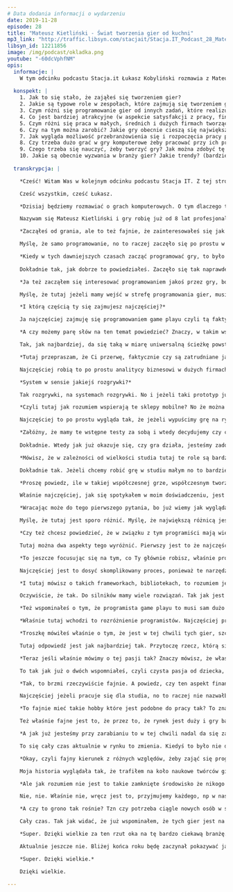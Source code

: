 ```yaml
---
# Data dodania informacji o wydarzeniu
date: 2019-11-28
episode: 28
title: "Mateusz Kietliński - Świat tworzenia gier od kuchni"
mp3_link: "http://traffic.libsyn.com/stacjait/Stacja.IT_Podcast_28_Mateusz_Kietliski_Swiat_tworzenia_gier_od_kuchni.mp3"
libsyn_id: 12211856
image: /img/podcast/okladka.png
youtube: "-60dcVphfNM"
opis:
  informacje: |
    W tym odcinku podcastu Stacja.it Łukasz Kobyliński rozmawia z Mateuszem Kietlińskim, który na co dzień zajmuje się tworzeniem gier komputerowych. Jest również trenerem w Sages, gdzie opracował autorską ścieżkę szkoleń z tworzenia gier.
    
  konspekt: |
    1. Jak to się stało, że zająłeś się tworzeniem gier?
    2. Jakie są typowe role w zespołach, które zajmują się tworzeniem gier?
    3. Czym różni się programowanie gier od innych zadań, które realizują programiści?
    4. Co jest bardziej atrakcyjne (w aspekcie satysfakcji z pracy, finansowym, innym): praca jako samodzielny twórca gier, czy praca w firmie?
    5. Czym różni się praca w małych, średnich i dużych firmach tworzących gry?
    6. Czy na tym można zarobić? Jakie gry obecnie cieszą się największą popularnością?
    7. Jak wygląda możliwość przebranżowienia się i rozpoczęcia pracy przy grach komputerowych? Dużo osób decyduje się na taką zmianę?
    8. Czy trzeba dużo grać w gry komputerowe żeby pracować przy ich produkcji? Czy jeśli gram tylko na telefonie też znalazłbym dla siebie miejsce w tej branży?
    9. Czego trzeba się nauczyć, żeby tworzyć gry? Jak można zdobyć tę wiedzę?
    10. Jakie są obecnie wyzwania w branży gier? Jakie trendy? (bardziej realistyczna grafika? sztuczna inteligencja? rozszerzona rzeczywistość?)
 
  transkrypcja: | 

    *Cześć! Witam Was w kolejnym odcinku podcastu Stacja IT. Z tej strony Łukasz Kobyliński a ze mną jest Mateusz Kietliński. Cześć Mateusz.*

    Cześć wszystkim, cześć Łukasz. 

    *Dzisiaj będziemy rozmawiać o grach komputerowych. O tym dlaczego tworzenie gier komputerowych jest fajne, jak można zacząć się tym zajmować. Mateusz opowiedz nam parę słów właśnie na ten temat. Natomiast zacznijmy od tego, żebyś się przedstawił i powiedział jak się w ogóle znalazłeś w tym środowisku.*

    Nazywam się Mateusz Kietliński i gry robię już od 8 lat profesjonalnie. Samo zainteresowanie grami przejawiam już od małego dzieciaka. Tak jakbym miał wybrać konkretną datę, to byłby to rok dziewięćdziesiąty szósty lub siódmy, kiedy mniej więcej była już popularyzacja konsol Pegasus u nas na rynku polskim, a playstation weszło parę lat temu. Ja już dojrzałem do tego wieku, że byłem w stanie sam obsłużyć konsolę, sam włożyć płytę i zagrać, więc już żaden wujek nie musiał mi pomagać. No i to był ten moment, kiedy każde wakacje spędzałem na graniu w gry właśnie. Najczęściej po prostu jak siedziałem u moich pradziadków na wsi to nie ma co robić. No to siedziało się przed tym starym CRT telewizorem, grubym takim, już nie wiem czy ludzi pamiętają, młodzi na pewno nie, były takie, nie zawsze kolorowe. No i tak to się wszystko zaczęło. Dużo czasu spędzałem nad graniem no i gdzieś się pojawiała taka myśl: jak to działa? Że ja trzymam ten kontroler, tutaj coś wciskam a na tym telewizorze coś się dzieje. To mnie zawsze fascynowało - jak to jest zrobione? Zawsze oglądamy telewizję, wiadomo, rodzice oglądają telewizję, klikają pilot, zmienia się kanał no i to nic się z tym nie da zrobić. To jest już przygotowany obraz. A ja biorę ten kontroler, wciskam i widzę, że w mniej niż sekundę postać podskakuje, no wow, super. I jak to działa? No i gdzieś ta taka te pierwsze takie ziarenko, ta fascynacja się potem rozwijała,  potem jak ten dostęp do internetu się rozwijał, no i oczywiście w szkole na zajęciach dodatkowych też się dowiadywałem powoli co to jest to programowanie, jak można to wykorzystać, no i gdzieś to potem rozwinęło się tak, że teraz już robię gry profesjonalnie i jestem w stanie utrzymać się z tego i tworzyć je cały czas na co dzień.

    *Zacząłeś od grania, ale to też fajnie, że zainteresowałeś się jak to działa, tak? W gry gra zasadniczo dużo ludzi, ale nie każdego zaczyna to interesować, żeby się zająć tym z drugiej strony. Więc tutaj też to może pójść w różne strony. Czy to było tak, że właśnie jakby to jak zająłeś się programowaniem, to od razu zacząłeś robić jakieś gry? Czy to raczej trochę później?*

    Myślę, że samo programowanie, no to raczej zaczęło się po prostu w szkole. Obowiązkowe zajęcia, czwarta klasa podstawówki, kiedy uczyliśmy się jeszcze programować w takim, to się nazywało Logo Komeniusz czy Logomocja, taki zółwik którym się programowało, żeby rysował obrazki, co już mi się podobało, że ja mogę tam napisać te linie kodu parę razy i tam patrzę, że on mi nagle mnóstwo kółek rysuje, a ja napisałem 5 linijek. Zdałem sobie sprawę, że to daje naprawdę bardzo fajne możliwości. Więc zaczęło się od czysto takiego algorytmicznego podejścia do programowania. Czyli tak standardowo, jak ludzie którzy pracują w IT, uczą się po prostu pisać algorytmy, obsługiwać bazy danych, tego typu rzeczy, to gdzieś od tego się to zaczęło. A potem oczywiście moja fascynacja do gier poprowadziła mnie, żeby pójść o krok dalej i zacząć się zastanawiać jak wyświetlać obraz, tak naprawdę na ekranie. Nie tylko wykonywać funkcje matematyczne, tylko wyświetlić jakieś po prostu obrazek w danym miejscu, w danym punkcie na ekranie.  Bo jeżeli się nad tym zastanowimy, to gra to jest nic innego jak wyświetlanie obrazków na ekranie w odpowiednim kontekście tak? I ruch tych obrazków i szybka zamiana tych obrazków powoduje iluzję w naszej głowie, że jest to animacja, coś się rusza, coś się dzieje, i tak naprawdę tak dokładnie tworzymy grę.

    *Kiedy w tych dawniejszych czasach zacząć programować gry, to było chyba trudniej? Bo to od ciebie wymagało tych wszystkich operacji graficznych, jakiejś tam obsługi interakcji z użytkownikiem. W tej chwili jest dużo takich bibliotek i też sam scratch, przy którym dzieci się mogą uczyć programowania. To to już jest z góry nastawione właśnie na to, żeby taką interakcję i właśnie grafikę ułatwić, jeśli chodzi o programowanie. Więc to prawdopodobnie było trudne żeby zacząć od tego, żeby jakąś tam grę zrobić w tych czasach. Nie wiem, w latach 90tych czy na początku dwutysięcznych.*
    
    Dokładnie tak, jak dobrze to powiedziałeś. Zaczęło się tak naprawdę od bibliotek graficznych. Były po prostu takie narzędzia, które pozwalały w łatwy sposób wyświetlić obraz na ekranie bez zaglądania w kod np karty graficznej, jak trzeba było robić kiedyś. Oczywiście te narzędzia cały czas się rozwijały. Nie zatrzymało się to tam 15 lat temu tylko naprawdę w dniach dzisiejszych mamy takie narzędzia, które pozwolą stworzyć nam naprawdę ładnie wyglądającą grę w dzień na przykład; coś co kiedyś zajęłoby rok, dzisiaj naprawdę może to zająć moment, np. wyświetlanie trójwymiarowego modelu  jest teraz naprawdę, teraz to jest kwestia kilku kliknięć. Wystarczy przeciągnąć tak naprawdę jak kopiujemy pliki na komputer, także przeciągnąć plik na którym jest zapisany obiekt do silnika gry - proszę bardzo, jest obiekt wyświetlony, mamy grę.

    *Ja też zacząłem się interesować programowaniem jakoś przez gry, bo pamiętam, że właśnie ojciec mi pokazywał, to było na Comodor 64 jak tam jakieś proste właśnie programowanie robić i napisaliśmy wspólnie kółko i krzyżyk, no to to jest ten poziom gry, który jeszcze można ogarnąć  właśnie pisząc to przez …., bo nie są tam jakieś specjalne operacje graficzne itd ale to już jest gra więc jest to fajne dla właśnie tam dziecka czy młodego człowieka, że można się w to wkręcić i rzeczywiście zająć programowaniem. No i chociaż ja skręciłem w inną ścieżkę, ale myślę, że to jest fajna zachęta dla dzieci żeby tam zainteresować programowaniem tak? I tam pewnie Scratch właśnie na to też stawia. A powiedz jak w tej chwili to widzisz? W sensie czy programowanie gier to jest zasadniczo inna ścieżka niż programowanie jakichś aplikacji korporacyjnych czy jakichkolwiek innych? W sensie, gdzie tutaj widzisz różnicę w tym co robisz na co dzień a co robią koledzy którzy się zajmują innymi zadaniami?*

    Myślę, że tutaj jeżeli mamy wejść w strefę programowania gier, musimy sobie powiedzieć na początku że jest to, ta ścieżka się rozbiega. Bardziej wchodzimy w programowanie gier, ponieważ jest tam bardzo dużo rzeczy które można zaprogramować.  Dla prostych przykładów mamy np tzw programistów game playa, to jest są programiści rozgrywki, którzy odpowiadają głównie za to, żeby gracz czuł grę, żeby gra działała; jeżeli designer przygotuje jakiś zamysł na rozgrywkę, żeby te rzeczy po prostu w tej grze występowały. Ale mamy też programistów od grafiki albo technical artistów. To są artyści którzy zajmują się pisaniem shaderów, czyli  kodu do karty graficznej, który wymaga zupełnie innej, niż kod samej rozgrywki. Mamy np programistów silników, którzy np rozwijają silnik na którym gra...; a to czym jest silnik to powiemy za chwilę. Ale można powiedzieć, że oni zaginają fizykę tak żeby gra spełniała nasze warunki, ponieważ nie zawsze w grze chcemy żeby fizyka zachowywała się tak jak w prawdziwym świecie, a jeśli korzystam z gotowego rozwiązania to najczęściej dostajemy fizykę, która najbardziej przypomina naszą realną. Ale często nie chcemy tego, chcemy żeby ta fizyka była dopasowana do naszej rozgrywki, wtedy właśnie programiści silnika dodają nowe funkcjonalności do silnika, które pozwolą nam na osiągnięcie tego celu, który chcemy. Więc jak najbardziej, ta różnica jest, występuje i po prostu w pewnym momencie jak wchodzimy jako początkujący programista, możemy zdecydować sobie która ścieżka by nas tak naprawdę najbardziej interesowała, bo wszystkiego możemy spróbować po trochu, jeżeli jesteśmy na początku tak zwanym generalistą, nazwijmy to, czyli osobą która jest trochę od wszystkiego no to właśnie wtedy możemy zobaczyć co najbardziej nam się podoba np. możemy nie chcieć pisać żeby drzwi się otwierały jak gracz do nich podejdzie, wolałbym np  napisać żeby ładnie wyglądały światła które są w pomieszczeniu, żeby wyglądały naprawdę tak żeby dawały fajne wrażenie, że, oddawały realny świat. Albo np. efekt ciekawszy jakiś artystyczny żeby właśnie nie wyglądało jak realny świat tylko jak komiks  na przykład. 

    *I którą częścią ty się zajmujesz najczęściej?*

    Ja najczęściej zajmuję się programowaniem game playu czyli tą faktycznie najbardziej widoczną dla graczy częścią, no bo tak naprawdę największą mamy styczność, jest tak najbardziej na wierzchu że tak powiem. Ale też zajmuję się game designem, czyli oprócz samego programowania też odpowiadam za samo tworzenie gier, że tak powiem na papierze, w tym wstępnym etapie zanim wgl gra powstanie, zanim będzie grywalna to tak naprawdę stworzenie mechanizmów i dynamik które w grze będą występowały, że stworzyła jakieś tam doświadczenie, które ja sobie założę i które uda się odtworzyć w głowie gracza, który w grę będzie grał.

    *A czy możemy parę słów na ten temat powiedzieć? Znaczy, w takim współczesnym świecie, jak gra w zasadzie powstaje? Jakie tam są osoby zaangażowane i czy to są zawsze właśnie takie wielkie projekty wieloosobowe i wielo, że tak powiem, milionowe jeśli chodzi o fundusze? To znaczy, mówisz o projekcie na papierze i o realizacji w różnych rolach, czy można to jakoś tam ująć właśnie w paru zdaniach jak zwykle takie tworzenie gry od początku przebiega?*

    Tak, jak najbardziej, da się taką w miarę uniwersalną ścieżkę powstawania takiego produktu sobie stworzyć, możemy sobie teraz o niej powiedzieć. Oczywiście różni się to, w zależności najczęściej od wielkości studia. Jeżeli studio jest np jednoosobowe no to będzie to wyglądało zupełnie inaczej niż w studiu dziesięcioosobowym. Albo na przykład w takim CD Projekcie gdzie osób mamy 500, albo w Techlandzie albo Eleven Bit Studios. To wygląda tam zupełnie inaczej. Wiadomo, że im większe studio, tym jest większe ryzyko, więc trzeba więcej czasu poświęcić na tzw preprodukcję czyli właśnie tym wszystkim co dzieje się przed napisaniem pierwszej linijki kodu. A w małych studiach częściej jest tak że jest po prostu impuls, jest pomysł, siadam, już po dniu np mam coś co mogę komuś pokazać, żeby mógł to zobaczyć. A spróbujmy sobie opisać taką ścieżkę od początku i po prostu część tych etapów jest pominięta w mniejszych studiach. Więc tak naprawdę na początku zaczyna się od badania rynku. Czyli zaczyna się od czysto biznesowego podejścia do stworzenia gry. Czy będzie miejsce na rynku na naszą grę, czy jest grupa odbiorcza która chciałaby w to zagrać, czy np za dwa lata jak ta gra się ukaże to bo tyle by to zajęło, czy dalej będzie na nią wtedy miejsce. Czy np inny firmy nie planują zrobić podobnych gier w tym samym czasie. Więc zaczyna się tak naprawdę od takiej analizy biznesowej - gdzie jest miejsce na rynku, w którym moglibyśmy znaleźć jakiś produkt który jesteśmy w stanie zrobić.

    *Tutaj przepraszam, że Ci przerwę, faktycznie czy są zatrudniane jakieś firmy? Badania opinii?*

    Najczęściej robią to po prostu analitycy biznesowi w dużych firmach. Oni po prostu mają swoich na miejscu, którzy badają rynek i widzą co tam się dzieje. Bo to nie zawsze jest samo stworzenie gry od początku,  ale też adoptowanie gry w trakcie. Albo np dodawanie elementów do gry już po wydaniu gry. Np. mamy teraz, jest 31wszy listopada (chyba października ;P), halloween, wiele gier teraz które możemy zobaczyć nawet na sklepach takich jak steam czy sklepach mobilnych mają teraz halloweenowe update-y, czyli są dodatkowe dodatki i wszędzie szkielety dynie i tego typu rzeczy. No to właśnie tego typu rzeczy, żeby ich nie przeoczyć. Więc jeżeli wiemy już że będzie miejsce na rynku na naszą grę no to zaczynamy siadać do tego od punktu designu, czyli zastanowić się, jeżeli nasza firma ma już jakieś portfolio, to do tej części będziemy starali się zrobić grę co najmniej podobną do tych, które już mamy, ponieważ no nasi ludzie mają doświadczenie w robieniu tego typu gier. Rzadko kiedy widzimy że duże studia nagle przeskakują z jednej zupełnie innej gry, zrobili strzelankę z pierwszej perspektywy i nagle robią strategię do roku. Najczęściej nie widzimy takich rzeczy, bo ludzie są doświadczeni w zupełnie czym innym. Więc kiedy już wiemy mniej więcej taki, designerzy którzy zajmują się w firmie wiedzą jakie są nasze mocne strony, no to można zacząć sobie kreować taką grę. Najczęściej wygląda to tak, że designerzy zbierają się na tzw concept meetingach, gdzie po prostu są wielkie burze mózgów na temat tego co możemy zrobić, co jest fajne, co mogłoby zadziałać, co można sprzedać. To też jest istotne pod punktem biznesowym, że nie myślą tylko o tym, czy to po prostu będzie fajne, tylko np czy marketingowo będzie dało się taką grę sprzedać. To też jest istotne, żeby na tym etapie już o tym myśleć, bo ciężko jest np po dwóch latach spędzonych nad robieniem gry, która może być naprawdę fajna, ale jeżeli nie będziemy w stanie z nią dotrzeć do grupy docelowej no to będziemy mieli problem. I jeżeli taki koncept gry sobie powstanie, najczęściej jest po prostu spisywany w formie jakiegoś bardzo prostego dokumentu bez szczegółów, bo też nie chodzi o to żeby pisać stustronnicowy dokument bo to się tak szybko zmienia. Potrafi się z miesiąca na miesiąc tak szybko zmieniać, że nie ma po prostu tego sensu. Tak jak kiedyś robiliśmy aplikację za pomocą waterfalla i to nie działało, teraz wszyscy robią agile i scrum więc w game devie jest dokładnie tak samo.  Więc to też, ten rynek się rozwija, no i najczęściej po prostu gra trafia do etapu preprodukcji i zaczyna się tworzenie tzw prototypów, czyli bardzo prostych, bez żadnej skomplikowanej reprezentacji, najczęściej są to po prostu jakieś klocki, białe kwadraciki które sobie skaczą. Chodzi o to, żeby poczuć czy rzeczy które są w naszej grze, czy nowe czy ryzykowne, żeby przetestować je na samym początku, … dzisiaj prototyp. Ponieważ jeżeli robimy po prostu kolejne Call of Duty, czyli kolejną jakąś tam strzelankę której zrobiliśmy 50 do tej pory, no to najczęściej nie musimy już robić prototypu bo to już mamy wszystkie rzeczy sprawdzone możemy po prostu przejść do post produkcji, a jeżeli robimy coś nowego, no to warto jednak sprawdzić te rzeczy które będą w naszej grze innowacyjne i sprawdzić czy faktycznie nie tylko w naszej głowie one działają, tylko czy działają w samej grze. Najczęściej samo napisanie takiego prototypu już w trakcie pisania nam pokazuje, ej ale ten system nie zadziała z tamtym systemem, one się wykluczają, więc jak w sumie spróbujemy to zrobić razem to przestaje nam działać. Wtedy  wracamy z powrotem do tzw tablicy i zaczynamy kombinować dalej.

    *System w sensie jakiejś rozgrywki?*

    Tak rozgrywki, na systemach rozgrywki. No i jeżeli taki prototyp już powstanie i załóżmy będzie fajny to wtedy decydujemy się czy przechodzimy na po prostu pełną produkcję no i wtedy rusza cała maszyna produkcyjna. Jest to też taki integracyjny postępowy krokowy proces, gdzie raz na jakiś czas, najczęściej co miesiąc, spotykamy się i zgrywamy wszystko, tak żeby nie utknąć nagle na takiej jednej szynie która jedzie cały czas w jedną stronę i naprawdę nie wiemy że zaraz wjedziemy w skałę tylko, że jak widzimy że gdzieś skała jest przed nami to żeby jak najwcześniej już gdzieś zakręcić a nie już rozpędzonym pociągiem potem widzieć duży problem. Więc jak najbardziej takim integracyjnym podejściem sobie idziemy w stronę stworzenia tej pełnej gry. No i najczęściej potem jest w zależności od tego czy to jest gra na rynki komputerowe, konsolowe, czy mobilne, to się troszeczkę różni, ale najczęściej chcemy wypuścić wczesną wersję naszej gry na rynek, żeby zobaczyć po prostu jak ludzie reagują, np na steamie  nazywa się to early access, a na rynkach mobilnych to jest tzw softlaunch, czyli miękkie wypuszczenie gry. Służy to po prostu temu po to żeby pozyskać bardzo małą grupkę użytkowników, np do 10 tysięcy użytkowników, po to, żeby zobaczyć jak wyglądają pierwsze reakcje. Są też najczęściej nazywane testami alfa, testami beta, gdzie jakaś drobna grupka użytkowników ma szansę już popróbować naszą grę i służy to też po to, żebyśmy mogli naprawić błędy, które gdzieś występują, przed pełnym wydaniem, no ale też poznać po prostu czy gra się podoba, albo nie podoba, co się podoba i ewentualnie potem położyć większy nacisk na elementy które graczom się podobają a gdzieś obciąć elementy które graczom się podobają mniej.

    *Czyli tutaj jak rozumiem wspierają te sklepy mobilne? No że można ograniczyć liczbę osób które mogą to ściągnąć?*

    Najczęściej to po prostu wygląda tak, że jeżeli wypuścimy grę na rynku mobilnym to domyślnie nie dostaniemy żadnych użytkowników, ponieważ na rynkach mobilnych gier wychodzi około 10 tysięcy miesięcznie, więc jeżeli nasza gra pojawia się może jako nowa przez parę minut, potem jest zasypana tym wszystkim, więc najczęściej kupuje się po prostu użytkowników za pomocą reklam. Czyli puszczam prostą reklamę która zachęca użytkowników do klikania, instalowania mojej gry i to jest po to, żeby testować jak gra performuje, w sensie, jak działa na rynku po prostu.

    *Załóżny, że mamy te wstępne testy za sobą i wtedy decydujemy czy coś poprawiać tak?*
    
    Dokładnie. Wtedy jak już okazuje się, czy gra działa, jesteśmy zadowoleni z wyników, z komentarzy, to ruszamy z wydaniem gry na rynku. Pomijam tutaj ten cały etap marketingowy bo to oczywiście już na rok wcześniej trzeba grę reklamować, zacząć oczywiście od skali. Ale tak, gra trafia na rynek, no i potem jesteśmy właśnie w takim etapie gdzie reagujemy cały czas dodając poprawki, dodając kolejne elementy do naszej gry. Na początku jest to bardzo często, ponieważ jak już skala nam już drastycznie urośnie to wiadomo że ilość błędów które przeoczyliśmy też wzrośnie, ponieważ, tak jak to mawiają, jeżeli jest szansa, choćby odrobinka szasna, że coś się w grze stanie  to znajdzie się osoba której to się właśnie w grze stanie. No i takie rzeczy się po prostu pojawiają i trzeba na nie reagować no i potem zostaje nam już takie czyste utrzymanie po prostu gry takie na długi po prostu czas, czyli np po pół roku decydujemy się na dodanie dużego dodatku albo płatnego, żeby gracze którzy już grę mają mogli go sobie za mniejsze pieniądze dokupić, albo bezpłatnego, żeby jeszcze raz zrobić zainteresowanie i zainteresować ludzi którzy jeszcze na grę nie trafili, ale stwierdzili, że jak teraz wyszedł nowy dodatek to mogą kupić razem z dodatkiem za podobną cenę, to może wtedy się zainteresują. I wtedy jest już taki etap utrzymania. No i najczęściej już powoli w tym momencie chcemy żeby to się nam zazębiało z produkcją następnej gry, czyli gdzieś już część drużyny, ponieważ nie potrzebujemy już tylu osób do samego utrzymania, część drużyny zostaje oddelegowana, żeby zacząć pracować nad następnym tytułem.

    *Mówisz, że w zależności od wielkości studia tutaj te role są bardziej specjalizowane albo jedna osoba robi wszystko. Czyli jakby tak sprowadzając to do jednej osoby - freelancera, no to wtedy muszę się zająć wszystkim tak? Zaprojektować grę.*

    Dokładnie tak. Jeżeli chcemy robić grę w studiu małym no to bardziej nam się te role upłynniają. Mamy coraz więcej rzeczy na głowie, ponieważ mamy mniej osób, mniej osób musi wykonać taką samą pracę, jak w większych studiach. Najczęściej wtedy występują ci generaliści czyli osoby które zajmują się wieloma rzeczami na raz, czyli nie mamy np grafików oddzielnych do concept artu, do postaci, do poziomów, do animacji, do tzw rigowania, to jest przygotowanie modelu do animacji. Najczęściej robi to po prostu jedna osoba. Grafik który robi interfejs użytkownika, najczęściej w dużych firmach spotkałem oddzielnych grafików od każdej z tych rzeczy które wymieniłem. W małym studiu to po prostu będzie najczęściej jeden grafik, który po kolei robi wszystko.

    *Proszę powiedz, ile w takiej współczesnej grze, współczesnym tworzeniu gier, jest właśnie twardego programowania, a ile jest tych rzeczy dookoła tak? Czyli właśnie projektowania poziomów, projektowania świata, grafiki, tak? Czy jakiegoś inżynierii dźwięku, w sensie taki zespół który tworzy grę no to właśnie ilu tam powiedzmy mniej więcej musi być tych programistów w porównaniu z innymi rolami, które też są tutaj kluczowe?*

    Właśnie najczęściej, jak się spotykałem w moim doświadczeniu, jest to tak 40 do 40 procent to są programiści i graficy, różnej maści, a pozostałe 20 to są właśnie designerzy, producenci, ludzie od muzyki, ludzie od testów, tak to się mniej więcej rozkłada. Ale oczywiście też bardzo zależy to od typu gry. Ponieważ są gry które mają wielkie otwarte światy to tam najczęściej jest mało tych interakcji ale po prostu jest bardzo duża przestrzeń na której cała gra się odbywa, więc jeżeli tych interakcji nie ma dużo, no to jednocześnie programiści mają mniej do zrobienia, ale z drugiej strony graficy mają dużo więcej do zrobienia, ponieważ jeżeli ten cały świat ma wyglądać jak realny i żywy no to nie można po prostu kopiować wszędzie tych samych modeli w całym świecie no bo ta iluzja gdzieś tam umknie, że trzeci raz widzimy identyczne drzewo obok siebie no to widzimy że coś tutaj jest nie tak. Więc najczęściej wtedy grafików będzie potrzeba więcej a programistów mniej, no i są te gry które są oczywiście bardziej mechaniczne, mają więcej takich dynamicznych systemów, a grafiki nie ma dużo, bo np jest jedna plansza ale np postaci mają bardzo dużo różnych umiejętności, żeby walczyć np ze sobą. Np mamy w grach typu różnych bijatyk. Najczęściej mamy nie wiem 10 plansz, postaci jest 30, ale każda ma po 100 unikalnych umiejętności, no to trzeba to wszystko teraz zaprogramować. Wtedy programista będzie miał oczywiście więcej pracy. Ale najczęściej bym powiedział że grafiki plus programiści to jest 80 procent, 20 procent pozostałe osoby. I ta gdzieś granica między programistami a grafikami będzie się wahała od tych 30 do 50 procent a 40.

    *Wracając może do tego pierwszego pytania, bo już wiemy jak wygląda ten proces i skład zespołu, no to właśnie tak przybliżając, czym twoja praca właśnie jako programisty game playu różni się od programisty który tworzy jakąś powiedzmy aplikację korporacyjną i zasadniczo dostaje tam ilość tasków tak? Że musi tam dorobić, policzenie jakiegoś tam kredytu tak? Czy zrobić jakąś tam fortmatkę? Czy to można jakoś porównać? W sensie, że jest inny charakter tej pracy, że np więcej jest interakcji z grafikami, czy że więcej jest wykorzystania bibliotek i środowisk. Żeby tu przybliżyć. Bo pewnie właśnie więcej osób ma doświadczenia więcej z tymi aplikacjami korporacyjnymi niż właśnie z programowaniem gier.*

    Myślę, że tutaj jest sporo różnić. Myślę, że największą różnicą jest to, że najczęściej aplikacja mobilna, aplikacja np bankowa, z jakimiś kredytami, aplikacja która ma nam pokazać najbliższą drogę do sklepu, czy wszystkie tego rodzaju aplikacje użytkowe, powstają z jakimś konkretnym założeniem i są oparte na konkretnych ramach, czyli ta aplikacja ma spełniać taką funkcję, użytkownik będzie mógł zrobić abc  i to jest to co użytkownik ma zrobić. Jeżeli robimy grę, to tak naprawdę chcemy żeby użytkownik się dobrze bawił. Więc no tutaj już widać jest taka pierwsza wskazówka, że jest to troszeczkę coś innego. Bardziej bym to skierował w stronę takiego show-biznesu, jeżeli chcemy np zrobić film który się podoba, jeżeli chcemy napisać dobrą książkę no to musi to być coś innego niż istniało do tej pory. Jeżeli będziemy oglądać ten sam film drugi raz no to już nie będzie nam tak podobał. Z każdym kolejnym razem będzie tak samo. Aplikacje bankowe są tak naprawdę takie same. Jak stworzymy nową aplikację bankową, to najczęściej chcemy mieć to samo co ma tamten bank tylko po prostu dla nas tak? To samo rozwiązanie. Jeżeli pracujemy nad grą to jesteśmy zmuszeni do pracy w dużym zespole zróżnicowanych ludzi, ponieważ jeżeli tworzymy aplikację no to najczęściej dostaniemy jakiś ticket na grarze i razem z innymi programistami podzielimy się zadaniami, będziemy je robić, nasz dzień mniej więcej będzie tak wyglądał i raczej w tej grupce programistów będziemy przebywać. Przez to, że gry, tak naprawdę, już wspomniałem wcześniej są tak trochę show-biznesem no to jednocześnie będziemy też trafiać na wiele innych osób z bardzo skrajnych, ze skrajnymi zainteresowaniami. Ponieważ najczęściej można powiedzieć, jeżeli bardzo będziemy generalizować że programiści  są w pewien swój sposób podobni do siebie, możemy strzelać że będą mieli podobne zainteresowania, no to już grafik, który ma taki umysł bardzo, że tak powiem otwarty, bardziej taki abstrakcyjny, a programista który ma bardziej takie myślenie przyczynowo-skutkowe, no to te różnice gdzieś tutaj powstaną. Więc automatycznie rozmawiamy z innymi ludźmi, więc też mamy, że tak powiem, dzień pracy ciekawszy, ponieważ raz spotykam ludzi którzy nie tylko grają w gry na co dzień, tak jak tak naprawdę programiści game playu którzy po prostu muszą dużo grać żeby wiedzieć co jest teraz trendy, ale spotykam też grafików, którzy np opowiadają mi np o wycieczce do Luwru, gdzie oglądali obrazy i opowiadają o tym, to im się podoba. I zastanawiam się, co w tym jest fajnego? No to jest namalowane, obrazek, ja mam obrazki w internecie. Ale jednak fajnie jest wejść trochę w ten inny świat i przez to też po prostu taki typowy dzień pracy jest moim zdaniem ciekawszy, niż w takim czystym IT, przez to że ta branża jest po prostu kreatywna. Tak jak mamy plan filmowy, gdzie mamy i reżysera, mamy ludzi od światła, mamy ludzi od kostiumów, mamy ludzi od scenerii, mamy aktorów, to wszyscy ludzie są bardzo różni, bardzo podobnie można to przełożyć na tworzenie gier. Czyli to jest tak jakbyśmy byli na takim planie filmowym, i tworzyli swoją własną grę.

    *Czy też chcesz powiedzieć, że w związku z tym programiści mają więcej swobody tak? Bo jeśli właśnie tam w takim świecie powiedzmy bardziej klasycznego programowania, dostajemy te tickety, mamy wykonać jakieś konkretne zadanie. To że tutaj programując grę, wykonując jakiś tam właśnie fragment swojej pracy, czy to game play, czy coś innego, to to tutaj masz to zadanie postawione bardziej w sposób bardziej otwarty? Że możesz rozwiązać na różne sposoby?*

    Tutaj można dwa aspekty tego wyróżnić. Pierwszy jest to że najczęściej jeżeli pracujemy w IT, potrzebujemy po prostu zastosować konkretne rozwiązanie, które już było wykonane wcześniej. Więc po prostu zróbmy tak, żeby ten kredyt się policzył w taki sposób, liczył raty na tam 72 miesiące i żeby użytkownik mógł potwierdzić kliknięciem w 3 ptaszki po drodze że się zgadza na wszystko i wysłać tam prośbę o podjęcie tego kredytu. Tutaj najczęściej chcemy najczęściej osiągnąć, nie zastosować rozwiązania a osiągnąć konkretny efekt, czyli designer mówi, że w tym momencie chcemy osiągnąć efekt w którym gracz poczuje że potrzebuje czegoś więcej żeby np pokonać daną przeszkodę, którą ma, żeby wiedział że w tym momencie nie jest w stanie tego pokonać ale np jak wróci tutaj później to już będzie, odblokuje jakąś tam umiejętność, która mu na to pozwoli, więc chcemy osiągnąć jakiś efekt i nie zawsze mamy po prostu podane rozwiązanie na tacy. Najczęściej po prostu taki programista game playu i designer współpracują ze sobą. Najpierw najczęściej programista po prostu spróbuje osiągnąć ten efekt, który designer zaproponował, ale często jest tak że designer nie jest w stanie wszystkiego przewidzieć. To jak już wspomniałem wcześniej, na papierze wszystko działa a jak już się to zaprogramuje często jest to po prostu inaczej. Więc wtedy albo programista sam próbuje troszeczkę rzeczy pozmieniać, żeby to działało lepiej albo po prostu bierze pod pachę designera, siadają we dwóch i razem próbują rozwiązać jakiś problem, którego nie udało się przewidzieć wcześniej. Więc tak, tutaj dochodzi właśnie ta spora różnica która jest właśnie w tej kreatywności, w odróżnieniu od pracy w IT.

    *To jeszcze focusując się na tym, co Ty głównie robisz, właśnie programowanie game playu, żeby to bardziej zrozumieć, to co to tak naprawdę oznacza, i może też troszeczkę, jak bardziej technicznie, tzn też mówiłeś o tym że w tej chwili jest dużo bibliotek, które też w programowaniu gier się wykorzystuje, że wiele można jakby skorzystać. Jakiś taki rzeczy modułowo, ale czy to akurat w game playu a jeśli nie, to jak się do tego podchodzi tak? W tej działce.*

    Najczęściej jest to dosyć skomplikowany proces, ponieważ te narzędzia jak już wspominałem, które mamy dzisiaj, są bardzo skomplikowane. Pozwalają na wiele rzeczy, wspomagają zarówno pracę i programistów zajmujących się fizyką i programistów zajmujących się game playem i grafików i dźwiękowców i animatorów. Więc jest tego tutaj bardzo dużo, ale można powiedzieć że te silniki które dostajemy to są takie z pudełka z klockami lego, z których my budujemy. Teraz kwestia jest to jak to wszystko połączyć do kupy, żeby to po prostu zadziałało i żeby powstało coś, co nam się spodoba. Ewentualnie potem możemy zburzyć nasz budynek z lego i zbudować jeszcze raz. Więc można powiedzieć, że programowanie game playu to jest właśnie najbliższa taka furtka pomiędzy użytkownikiem a grą. Często jakieś skomplikowane systemy czy typowe algorytmy, które powodują że gra działa np płynnie to nie są widoczne na pierwszy rzut oka. To nie jest coś, co użytkownik zauważy. Zauważyłby to jeżeli by to nie działało że gra działa mu powoli, jest nieprzyjemna, jest nieresponsywna, że on naciska na kontrolerze a coś się dzieje dopiero po pół sekundzie. No a wtedy nawet nie wiedząc czemu gra mu się nie będzie podobała i ją odłoży. Nie będzie w stanie wskazać że to jest konkretnie przez to. Taki podstawowy gracz. Ale to właśnie to programowanie game playu to jest ta taka pierwsza furtka czyli tak naprawdę to co widzimy, co jest taką treścią, po prostu takiej gry.

    *I tutaj mówisz o takich frameworkach, bibliotekach, to rozumiem jednym z nich jest np unity tak? Tego rodzaju rzeczy. Czy jest jeszcze tak że ktoś programuje gry bez korzystania z takich bibliotek?*

    Oczywiście, że tak. Do silników mamy wiele rozwiązań. Tak jak jest silnik unity, unreal engine, jest wiele mniejszych silników, np cry engine, z którego też możemy skorzystać. Są właśnie biblioteki graficzne, w których też możemy pisać sfml, które też tak naprawdę mogą posłużyć do robienia gry i jeżeli tak naprawdę popatrzymy na robienie gier czysto biznesowo no to najlepiej mieć po prostu silnik ale ludzie po prostu robią też gry z pasji i robią gry chętnie po prostu po to żeby przetestować swoje umiejętności. Mam grupkę znajomych którzy piszą własny silnik do robienia gier, nazywa się poly engine i jest to po prostu grupa zapaleńców, którzy siedzą po nocach i tworzą nie samą grę, tylko właśnie narzędzie, na którym potem będą mogli te gry tworzyć. I ostatnio nawet brali udział w takim małym wydarzeniu, w którym tworzyli faktycznie grę na tym silniku, który stworzyli. 

    *Też wspominałeś o tym, że programista game playu to musi sam dużo grać. Jak to właściwie jest? Czy właśnie programiści gier sami dużo grają i muszą grać czy grają bo mają do tego pasje czy też właśnie ciągle pracując przy grach to już w zasadzie im się odechciewa tego grania w gry i mają tego dosyć?*

    *Właśnie tutaj wchodzi to rozróżnienie programistów. Najczęściej programiści game playu po prostu muszą dużo grać żeby po prostu znać trendy które się aktualnie dzieją. Bo to się aktualnie bardzo szybko zmienia. Np 10 lat temu gry wyglądały zupełnie inaczej niż one wyglądają dzisiaj no i jeżeli grę próbowałaby stworzyć osoba która grała ostatnio 10 lat temu no to mogłaby nie odnieść sukcesu na rynku, chyba że akurat by trafiła w grupę osób albo ten trend np by powrócił bo też to się zdarza, że wracają nam starsze gry z powrotem na rynek. Więc takie osoby czysto od game playu najczęściej muszą być w tym rynku po prostu obeznane ale tak jak wspomniałem są inni programiści. Np programiści od grafiki technicznej, technical artyści, którzy piszą właśnie tzw shadery, czyli efekty wizualne i pracują tak naprawdę na takim kodzie który rozumie karta graficzna. Zupełnie inaczej to programowanie wygląda i np jak ja spotykałem takie osoby, to byli to np ludzie którzy ostatnio grali na jakimś starym comodorze a tak naprawdę po prostu siedzą w grach bo takich osób jest mało. Najczęściej właśnie jak ktoś chce robić w grach to jest zapaleniec który dużo grał, ale jest też zapotrzebowanie na osoby które są po prostu bardzo dobre algorytmicznie i technicznie przy pracowaniu nad grami. Jest wielu programistów, którzy nie stworzą a ni jednego systemu w grze, nazwę to systemu, czyli czymś co faktycznie gracz kiedykolwiek zobaczy i z tego skorzysta, jakaś z tym będzie interakcja. Ale mimo to jest w grze bardzo potrzebny i wpłynie na to jak gra faktycznie jest odbierana przez masę, która potem będzie korzystała z tego produktu.*

    *Troszkę mówiłeś właśnie o tym, że jest w tej chwili tych gier, szczególnie na platformach mobilnych tak dużo powstaje, ale jednocześnie jest jakieś takie przekonanie, czy właśnie mit czy nie mit, że właśnie można też samodzielnie podejść do tworzenia gier i tutaj potencjalnie nawet zarobić dużo pieniędzy jeśli się trafi w taki hit, który wszyscy będą ściągać i w to grać. Jak to faktycznie jest? Tzn czy rzeczywiście jako freelancer ma się szansę na to, żeby się przebić z taką własną grą? Czy to w tej chwili jest już bardzo rzadki scenariusz i to tak naprawdę tylko studia z większymi możliwościami również marketingowymi, jak tutaj mówiłeś, reklamy są w stanie wypromować jakieś tytuły i na tym zarabiać.*

    Tutaj odpowiedź jest jak najbardziej tak. Przytoczę rzecz, którą się dowiedziałem na game industry conference, które odbyło się ok miesiąc temu od momentu którego teraz nagrywamy teraz ten podcast w Poznaniu. Jest to konferencja która właśnie zrzesza twórców gier komputerowych, profesjonalistów, którzy dzielą się wiedzą. I właśnie oczywiście padło to pytanie, czy tak naprawdę można jeszcze robić gry samemu. Można przytoczyć taki prosty przykład gry jak Minecraft, jest to jedna z bardziej popularnych gier. Zgaduję, że niewiele osób wie, ale Minecraft powstał, zrobiła go jedna osoba. Był to jeden człowiek który zrobił całego Minecrafta. Gra zarobiła miliardy dolarów, została teraz sprzedana Microsoftowi, no i ten człowiek do końca życia nie musi już nic więcej robić. Więc są takie jednostki. Ale można by powiedzieć oczywiście że to jest loteria. Równie dobrze mogę iść w lotto kupić za 10 złotych bilet, może wygram a może nie wygram. Ale to nie jest prawda, ponieważ są przypadki osób które tworzą gry samodzielnie jako freelancerzy i np odniosły już swój 3-4rty sukces. Czyli już ich 3cia 4rta kolejna gra odniosła sukces na tyle, że są w stanie stworzyć następne gry. Więc nie możemy tego przypisać już szczęściu, bo albo tak osoba ma naprawdę ekstremalne szczęście, że 3 razy wygrała w totka z rzędu, albo jednak jest w tym coś więcej i da się gry robić tak, żeby odnosiły sukces. Najczęściej jest to po prostu badanie rynku i sprawdzanie, czy faktycznie gra będzie mogła dotrzeć do naszych użytkowników. Bo jak wspominałem nie ważne jak dobrą grę zrobimy, to nie będziemy w stanie jej sprzedać, jeśli po prostu nie trafi w naszych użytkowników. Więc jak najbardziej, jako freelancer da się na tym rynku odnaleźć, jest to oczywiście trudna praca, wymaga sporo doświadczenia tak naprawdę i sporo popsutych gier, których się nie udało, żeby w końcu stworzyć swoją pierwszą ,a potem już będzie łatwiej i łatwiej robić następne.

    *Teraz jeśli właśnie mówimy o tej pasji tak? Znaczy mówisz, że właśnie trzeba samodzielnie grać w gry, żeby wiedzieć co w tej chwili jest trendy, co się sprzedaje, czego ludzie chcą, to czy to jest element tej pasji, tej radości, która właśnie jest z wykonywania tego zawodu? Czy właśnie może można robić to co się zawsze chciało, czyli można właśnie grać w gry i jakby je współtworzyć. To to jest dla Ciebie największa frajda z tego co robisz? Czy widzisz tutaj inne korzyści właśnie z bycia programistą gier? Nie wiem, współpraca tak jak mówiłeś z osobami o różnych profilach, czy też jakieś tam właśnie potencjał finansowy, czyli jak się trafi z jakimś hitem to tutaj też jest właśnie jakaś tam możliwość zarabiania dużych pieniędzy. Gdzie widzisz tutaj najważniejsze punkty, że właśnie warto pracować przy grach komputerowych?*

    To tak jak już o dwóch wspomniałeś, czyli czysta pasja od dziecka, zamiłowanie do gier. Drugie, czyli współpraca z fajnymi zespołami, bardzo zróżnicowanymi. No to jeszcze dochodzi np do tego myślę, że marzenie nie jednej osoby, która nazywa się bardzo ładnie, dochód pasywny. I wiele jest na to pomysłów jak sobie stworzyć taki dochód pasywny, żeby szybko wytłumaczyć, chodzi po prostu o to, żeby nie robiąc nic, będziemy zarabiać jakieś pieniądze. Można to zobrazować przez np wynajmowanie mieszkań, czyli kupuję 10 mieszkań, wynajmuję je, mam dochód pasywny i tak naprawdę do końca życia mogę po prostu żyć z wynajmowania tych 10 mieszkań. W grach jest podobnie. Ponieważ jeżeli stworzę jakąś grę, bo to można powiedzieć, że mogę przestać nad nią pracować, lub pracować nad nią dużo mniej. Tak tylko poprawiać jakieś błędy i ewentualnie dodać jakieś dodatki. Ale gra będzie się cały czas sprzedawać ponieważ gra wracać będzie za każdym razem na górę sklepu jeżeli będzie np moment na zniżkę, damy np nagle 50% zniżki z okazji Świąt, więc znowu ludzie będą do niej przychodzić, więc znowu będą gdzieś dochód pasywny będzie wracał i będziemy mogli skupić się albo na robieniu następnej gry albo np na bardzo długich wakacjach. No i oczywiście jeszcze jest czwarty element, który bardzo mnie popycha do tworzenia tych gier, czyli to że tworzę coś namacalnego, co jest potencjalnie fajne i czym mogę się podzielić ze znajomymi. Ponieważ nie ma moim zdaniem lepszego uczucia niż stworzenie gry a potem zobaczenia że inna osoba, zupełnie nam nieznana, z uśmiechem na ustach siedzi i nie może się oderwać od naszej gry. No to jest po prostu naprawdę piękne, piękne uczucie.

    *Tak, to brzmi rzeczywiście fajnie. A powiedz, czy ten aspekt finansowy, który tutaj poruszyłeś, tego też dochodu pasywnego, czy to jest możliwe też właśnie w takiej formie, że pracuje dla studia, czy tylko wtedy kiedy jestem freelancerem i jakby w całości na swój rachunek te gry tworzę?*

    Najczęściej jeżeli pracuje się dla studia, no to raczej nie nazwałbym tego dochodem pasywnym tylko najczęściej w studiach jest system premii. Jeżeli gra odniesie bardzo duży sukces no to np jak cd projekt po Wiedźminie III zrobił czyli bodajże tam 5 czy 10 % dochodów z gry zostało rozdzielone na całą firmę. W zależności oczywiście od stopnia wkładu w projekt, osoby z wyższym stażem dostają więcej, osoby początkujące odpowiednio mniej. No ale jest to naprawdę bardzo fajny bonus i wiele osób z tego naprawdę skorzystało no i nie można powiedzieć, że są niezadowoleni. I jeżeli chodzi o mniejsze studia no to najczęściej jest to w formie np jakiegoś startupu, no to też jeżeli startup się rozwinie no to najczęściej wtedy udziały się pojawiają, można się udać na giełdę, więc wtedy też jakiś tam dochód pasywny może się pojawić lub po prostu jeżeli ktoś ma czas tak jak to np robię ja, czyli oprócz tego, że pracuję na co dzień że tak powiem 8 godzin zawodowo robiąc gry, to wracam do domu i spędzam godzinę, dwie, nad tworzeniem swojej własnej gry, którą robię razem ze znajomym Łukaszem, on tworzy grafikę, ja tworzę kod, no i może za jakieś pół roku, rok, gra się pojawi i coś z tego się uda.

    *To fajnie mieć takie hobby które jest podobne do pracy tak? To znaczy, że ta pasja jest koncentrowana.*

    Też właśnie fajne jest to, że przez to, że rynek jest duży i gry bardzo się też różnią między osobami też do których chcemy dotrzeć. Na co dzień pracuję przy grach mobilnych, na smartfony, na IOS i android, a w domu robię grę na steama, strategiczną więc jest to zupełnie co innego, więc nie to nie jest tak, że jakby jest to dodatkowe dwie godziny pracy które jeszcze dodatkowo mnie męczą, tylko jest to wręcz odpoczynek, że mogę porobić coś innego i coś takiego 100% dla siebie. Więc też da się po prostu dodatkowo wykorzystać te umiejętności które zdobywam w pracy, żeby tak jakby napisać swoją własną książkę i ją wydać i zarobić sobie coś z tego, stworzyć pasywny dochód.

    *A jak już jesteśmy przy zarabianiu to w tej chwili nadal da się zarobić na grach po prostu na tej cenie pudełkowej, że tak powiem za grę? Czy też właśnie te nowe osoby, tzn jakieś właśnie dokupowanie przedmiotów, prawda, te płatności wewnątrz aplikacji, czy też jakieś dodatki, właśnie tak jak mówisz sezonowe, to to raczej to jest ten obszar w którym ludzie zarabiają na grach?*

    To się cały czas aktualnie w rynku to zmienia. Kiedyś to było nie do pomyślenia że kupujemy grę za pieniądze i ona jest w czytniku niekompletna i coś jeszcze trzeba do niej dokupić. Kiedyś kupowałem cartridge, wkładałem w konsolę, miałem pełną grę. Najczęściej gry wtedy były bardzo trudne, żeby długo przy niej posiedzieć, nie móc jej ukończyć tak szybko. Teraz aktualnie bardzo się to zmienia. Głównie przez dostępność. Przez to że rynek się robi coraz większy, coraz więcej ludzi po prostu, kiedyś gry były czymś że wracam do domu, zamykam się w mojej piwnicy i gram. Było pytanie, naprawdę grasz w gry, jesteś dorosłym mężczyzną i grasz w gry w domu? Co ty, to dla dzieci. Teraz to już się zmieniło. Teraz już prawie każdy gra w gry. Moja starsza ciocia, babcia grają w gry na smartfonach, więc staje się to naprawdę bardzo dostępne po prostu dla ludzi. Coraz więcej ludzi po to sięga, no i przez to też ten rynek się zmienia. Aktualnie przez dostęp po prostu do internetu, możliwość pozyskiwania gier bardzo szybko, no to jest możliwość, że przez platformę online mogę kupić grę za te 60$, to jest standardowa cena gry premium, takiej dużej. Mogę kupić grę i w nią zagrać. No i gdzieś w pewnym momencie odkryto, że zamykanie gry za jakąś tam ścianą płatności niekoniecznie jest najlepszym modelem biznesowym. I wtedy właśnie zaczął się rozwijać tzw model free to play, czyli gier darmowych, które dla tak naprawdę 95% użytkowników pozostają grami darmowymi, bo nigdy w tej grze nic nie kupią, ale te firmy zarabiają dużo więcej na użytkownikach którzy faktycznie postanawiają wkręcić się w grę bardziej i zainwestować w nią swoje pieniądze. Wtedy tak naprawdę mamy nieograniczoną ilość pieniędzy, którą możemy na daną grę wydać. Pominiemy zupełnie etyczność tego na potrzeby tej rozmowy, bo to nie jest oczywiście ten temat, ale widać że ten model biznesowy się coraz częściej pojawia, też dlatego, że nic mnie nie powstrzymuje przed spróbowaniem tej gry, np aktualnie najlepiej zarabiającą grą jest Fort Night, jest to gra darmowa, w którą gra mnóstwo młodych ludzi, jest to dla nich bardzo fajna gra, staje się nawet elementem ich życia, rozmawiają o tym w szkołach, rozmawiają o tym przez telefon ze znajomymi, na mediach społecznościowych, więc jak najbardziej da się na tym nawet dużo więcej zarobić niż na rynkach tzw premium czyli tych płatnych. Jeżeli spojrzymy sobie na sklepy takie jak ma Apple Store, czy androidowy sklep Google Play, jak zobaczymy sobie, np wejdziemy sobie w top 100 najlepiej zarabiających gier na tych platformach, no to nawet jako test możecie sobie spróbować po tym podcaście, ile trzeba pojechać w dół, aż trafimy na pierwszą płatną grę. Najczęściej one są 50te, 55te. Teraz Minecraft gdzieś tam podskoczył bo znowu z jakiegoś powodu Minecraft jest popularny, gdzieś jest 20sty któryś, ale to jest dalej 20ste miejsce. Wszystkie gry powyżej są za darmo.

    *Okay, czyli fajny kierunek z różnych względów, żeby zająć się programowaniem gier. Troszkę mówiliśmy o tym na początku, ale też no właśnie żeby to jakoś tam przybliżyć dokładniej temat tego, jak wgl można wejść właśnie w programowanie gier, czyli zacząć się tym zajmować. Czy to jako już programista obecny, czy osoba która dopiero chce się zająć programowaniem, tutaj mówiłeś, że tutaj uczyłeś się podstaw programowania w szkole. Jak ta ścieżka u Ciebie potem wyglądała i jak to dzisiaj do tego można podejść, żeby stać się członkiem właśnie takiego studia programistycznego tworzącego gry, czy też robić na własny rachunek?*

    Moja historia wyglądała tak, że trafiłem na koło naukowe twórców gier, Poligon, jest to koło funkcjonujące pod Politechniką Warszawską, jest to po prostu grupa zapaleńców, którzy właśnie najczęściej jako programiści bo tam 80% można powiedzieć że to są programiści ale są też graficy, to się cały czas zmienia. Po prostu ich pasją było tworzenie gier. Dowiedziałem się po prostu przypadkowo idąc na studia na Politechnikę, dowiedziałem się, przeglądałem po prostu listę kół naukowych, zobaczyłem że jest tworzenie gier, no pomyślałem że tam przyjdę. I tak naprawdę to był taki początek mojej kariery biznesowej, ponieważ poznałem człowieka który wskazał mi firmę, do której złożyłem CV, tam mnie przyjęli mimo naprawdę bardzo początkujących umiejętności. Pracowałem tam 2 lata, dużo się nauczyłem od osób które tam już pracowały. No i dalej to już ruszyło, no i jestem teraz tutaj z 8mioletnim doświadczeniem. Więc myślę, że najprościej byłoby po prostu znaleźć grupę ludzi która jest tym zainteresowana lub po prostu złożyć CV do którejś z firm na pozycję stażysty czy pozycję juniora, ponieważ ludzie są po IT, tam też poszukiwani. Bardzo często możemy po prostu spróbować swoich sił no i na pewno będziemy musieli przeżyć ten moment, że na początku może nasza pensja trochę zmaleć, no bo wiadomo będziemy się musieli przyuczuć do nowego zawodu. Ale myślę że warto bo naprawdę jest to bardzo przyjemny i wynagradzający nasz dzień pracy zawód po prostu. Więc tak naprawdę jak często używałem porównania do filmów, do tworzenia filmów, no to wiele ludzi uważa że te grupki ludzi którzy tworzą firmę, to są takie zamknięte koła zainteresowań i trzeba tak naprawdę jakoś się tam dostać i wtedy już nasza kariera się tam rozkręca. I przez to że można powiedzieć że gry są trochę takim show-biznesem to jest tu podobnie, ponieważ tych ludzi nie ma tak dużo ale np cały game dev czyli ludzie którzy pracują w Polsce nad grami to jest bardzo dużo ludzi się zna. Przez to że jeździmy na te same konferencje, są konferencje w Krakowie, np Digital Dragons czy w Poznaniu Game Industry Conference, o którym już wspominałem, to cały czas widzi się tam te same twarze, jak się z roku na rok tam przyjeżdża no i oczywiście się te osoby tam poznaje, po prostu robiąc networking, rozmawiając na imprezach które się dzieją przy okazji tych wszystkich konferencji. Więc najbardziej bym polecił właśnie albo udać się na którąś z tym konferencji bo raz w najgorszym wypadku zdobędziemy trochę tej wiedzy o grach, no bo najczęściej są tam jakieś wykłady na które możemy po prostu przyjść,a w najlepszym z kimś porozmawiamy i może faktycznie zaczepimy się gdzieś w branży. 

    *Ale jak rozumiem nie jest to takie zamknięte środowisko że nikogo nie wpuszcza?*

    Nie, nie. Właśnie nie, wręcz jest to, przyjmujemy każdego, np w naszym kole naukowym jak najbardziej są ludzie  z różnego pokroju wiekowego, są ludzie z liceum, są ludzie którzy mają już po te 40ści lat i wszyscy są tam oczywiście mile widziani i chętnie dzielimy się wiedzą po prostu ze sobą. To jest grupa pasjonatów i to mi się też właśnie podoba w game devie(?) polskim czyli tej grupce ludzi która to robi, że mogą rozmawiać z każdą osobą, niezależnie czy młodszą czy starszą, tak jak byśmy się prawie znali od zawsze bez jakichś tutaj że proszę pana, proszę pani, to jest po prostu, tu wszyscy są dla siebie otwarci, mili, więc uważam że jest to bardzo fajne grono do którego fajnie należeć. 

    *A czy to grono tak rośnie? Tzn czy potrzeba ciągle nowych osób w szczególności właśnie programistów?*

    Cały czas. Tak jak widać, że już wspominałem, że tych gier jest na rynku coraz więcej i to się cały czas rozpędza. Raz z tego powodu że gry są coraz większe, wymagania od użytkowników są coraz większe, więc automatycznie potrzebujemy też więcej osób, które te gry robią. Z jednej strony rynek się też zwiększa przez to, że tworzenie gier staje się coraz łatwiejsze przez narzędzia takie jak właśnie silniki, o których wspominaliśmy wcześniej. Coraz jest więcej startupów. I też przez to że faktycznie ten rynek gier się rozwija, coraz więcej pieniędzy w tym rynku jest i tak samo rynek mobilny się bardzo rozwija. Aktualnie w 2022 roku zarobki z samego rynku mobilnego mają przekroczyć zarówno komputery i konsole. Takie są aktualne założenia. Jeżeli utrzymamy trendy takie jakie są teraz. Więc automatycznie też pojawia się bardzo dużo inwestorów, więc automatycznie pojawia się też bardzo dużo startupów. Skoro gry się robi coraz łatwiej, jesteśmy w stanie gry zrobić szybciej, z mniejszym ryzykiem no to jest też więcej inwestorów, którzy chcą łatwo zarobić dużo pieniędzy, tworząc właśnie taki hit, więc jest mnóstwo startupów aktualnie które tworzą jakieś bardzo kreatywne gry. No i co prawda część z tych startupów nie odniesie sukcesów, ale są startupy które odniosły naprawdę duże sukcesy no i teraz mogą już się rozwinąć do większego studia i naprawdę stworzyć kolejne bardzo fajne tytuły.

    *Super. Dzięki wielkie za ten rzut oka na tę bardzo ciekawą branżę. Może na koniec powiedz czy już można Ciebie i kolegę gdzieś znaleźć w internecie, w tym przedsięwzięciu tworzenia własnej gry?*

    Aktualnie jeszcze nie. Bliżej końca roku będę zaczynał pokazywać ją publicznie, więc na razie jeszcze niestety publiczna nie jest. Jednak może jeżeli nasi słuchacze będą chcieli przyjść na Stację IT do nas, to warto wspomnieć, że zdarza mi się prowadzić warsztaty z tworzenia gier, więc oczywiście zapraszam jak najbardziej, wtedy też będziemy mogli na ten temat porozmawiać i chętnie pokażę grę. Żebyśmy mogli wspólnie zagrać i podzielić się opiniami na ten temat.

    *Super. Dzięki wielkie.*

    Dzięki wielkie.
    
---
```

